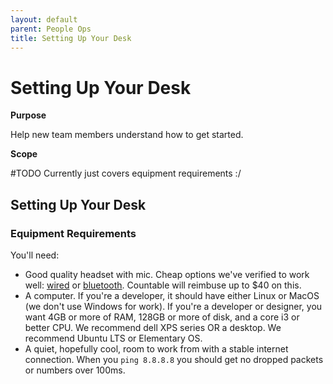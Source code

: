 ```yaml
---
layout: default
parent: People Ops
title: Setting Up Your Desk
---
```


# Setting Up Your Desk

**Purpose**

Help new team members understand how to get started.

**Scope**

#TODO Currently just covers equipment requirements :/

## Setting Up Your Desk

### Equipment Requirements

You'll need:

  - Good quality headset with mic. Cheap options we've verified to work
    well:
    [wired](https://www.amazon.com/Mpow-Microphone-Cancelling-Lightweight-Headphones/dp/B06XWG12QS/ref=sr_1_2?ie=UTF8&qid=1531614591&sr=8-2&keywords=headset+wired+-wireless#customerReviews)
    or
    [bluetooth](https://www.amazon.com/New-bee-Bluetooth-Cancelling-Headsetcase/dp/B07FMSJZ3R).
    Countable will reimbuse up to $40 on this.
  - A computer. If you're a developer, it should have either Linux or
    MacOS (we don't use Windows for work). If you're a developer or
    designer, you want 4GB or more of RAM, 128GB or more of disk, and a
    core i3 or better CPU. We recommend dell XPS series OR a desktop. We
    recommend Ubuntu LTS or Elementary OS.
  - A quiet, hopefully cool, room to work from with a stable internet
    connection. When you `ping 8.8.8.8` you should get no dropped
    packets or numbers over 100ms.